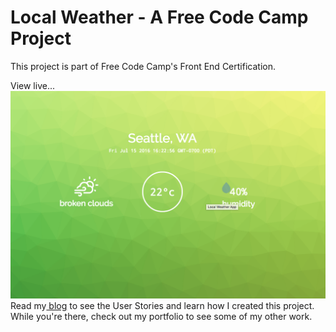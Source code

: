 # Local Weather   - A Free Code Camp Project

This project is part of Free Code Camp's Front End Certification.

View live...<a href="http://www.recklessmoxie.com/Weather-App/"><img src="screenshot.png"></a>
Read my<a href="http://www.recklessmoxie.com/blog/Local-Weather-App/"> blog</a> to see the User Stories and learn how I created this project.
While you're there, check out my portfolio to see some of my other work.
